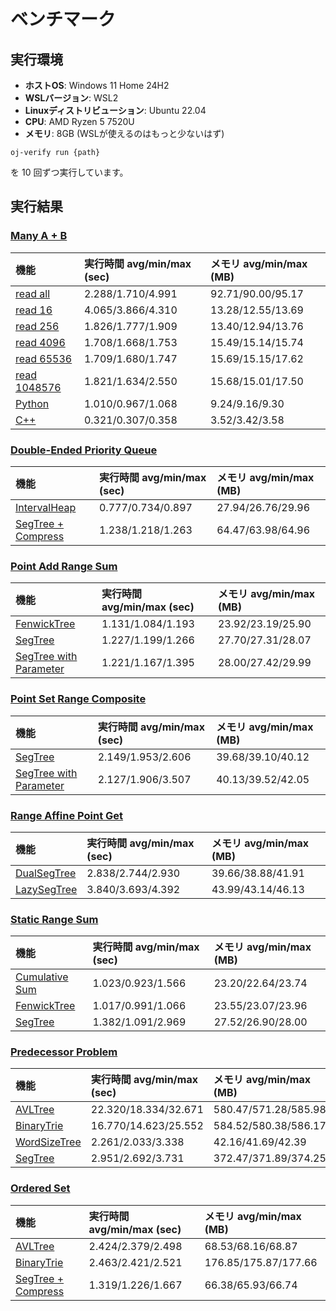 # ベンチマーク

## 実行環境

- **ホストOS**: Windows 11 Home 24H2
- **WSLバージョン**: WSL2
- **Linuxディストリビューション**: Ubuntu 22.04
- **CPU**: AMD Ryzen 5 7520U
- **メモリ**: 8GB (WSLが使えるのはもっと少ないはず)

```
oj-verify run {path}
```

を 10 回ずつ実行しています。

## 実行結果

### [Many A + B](https://judge.yosupo.jp/problem/many_aplusb)

| 機能 | 実行時間 avg/min/max (sec) | メモリ avg/min/max (MB) |
| :--- | :--- | :--- |
| [read all](https://github.com/shogo314/ac-library-mojo/tree/main/verify/yosupo/sample/many_aplusb/io_all.test.mojo) | 2.288/1.710/4.991 | 92.71/90.00/95.17 |
| [read 16](https://github.com/shogo314/ac-library-mojo/tree/main/verify/yosupo/sample/many_aplusb/io_16.test.mojo) | 4.065/3.866/4.310 | 13.28/12.55/13.69 |
| [read 256](https://github.com/shogo314/ac-library-mojo/tree/main/verify/yosupo/sample/many_aplusb/io_256.test.mojo) | 1.826/1.777/1.909 | 13.40/12.94/13.76 |
| [read 4096](https://github.com/shogo314/ac-library-mojo/tree/main/verify/yosupo/sample/many_aplusb/io_4096.test.mojo) | 1.708/1.668/1.753 | 15.49/15.14/15.74 |
| [read 65536](https://github.com/shogo314/ac-library-mojo/tree/main/verify/yosupo/sample/many_aplusb/io_65536.test.mojo) | 1.709/1.680/1.747 | 15.69/15.15/17.62 |
| [read 1048576](https://github.com/shogo314/ac-library-mojo/tree/main/verify/yosupo/sample/many_aplusb/io_1048576.test.mojo) | 1.821/1.634/2.550 | 15.68/15.01/17.50 |
| [Python](https://github.com/shogo314/ac-library-mojo/tree/main/verify/yosupo/sample/many_aplusb/io.test.py) | 1.010/0.967/1.068 | 9.24/9.16/9.30 |
| [C++](https://github.com/shogo314/ac-library-mojo/tree/main/verify/yosupo/sample/many_aplusb/io.test.cpp) | 0.321/0.307/0.358 | 3.52/3.42/3.58 |

### [Double-Ended Priority Queue](https://judge.yosupo.jp/problem/double_ended_priority_queue)

| 機能 | 実行時間 avg/min/max (sec) | メモリ avg/min/max (MB) |
| :--- | :--- | :--- |
| [IntervalHeap](https://github.com/shogo314/ac-library-mojo/tree/main/verify/yosupo/data_structure/double_ended_priority_queue/interval_heap.test.mojo) | 0.777/0.734/0.897 | 27.94/26.76/29.96 |
| [SegTree + Compress](https://github.com/shogo314/ac-library-mojo/tree/main/verify/yosupo/data_structure/double_ended_priority_queue/segtree.test.mojo) | 1.238/1.218/1.263 | 64.47/63.98/64.96 |

### [Point Add Range Sum](https://judge.yosupo.jp/problem/point_add_range_sum)

| 機能 | 実行時間 avg/min/max (sec) | メモリ avg/min/max (MB) |
| :--- | :--- | :--- |
| [FenwickTree](https://github.com/shogo314/ac-library-mojo/tree/main/verify/yosupo/data_structure/point_add_range_sum/fenwicktree.test.mojo) | 1.131/1.084/1.193 | 23.92/23.19/25.90 |
| [SegTree](https://github.com/shogo314/ac-library-mojo/tree/main/verify/yosupo/data_structure/point_add_range_sum/segtree.test.mojo) | 1.227/1.199/1.266 | 27.70/27.31/28.07 |
| [SegTree with Parameter](https://github.com/shogo314/ac-library-mojo/tree/main/verify/yosupo/data_structure/point_add_range_sum/segtree_with_parameter.test.mojo) | 1.221/1.167/1.395 | 28.00/27.42/29.99 |

### [Point Set Range Composite](https://judge.yosupo.jp/problem/point_set_range_composite)

| 機能 | 実行時間 avg/min/max (sec) | メモリ avg/min/max (MB) |
| :--- | :--- | :--- |
| [SegTree](https://github.com/shogo314/ac-library-mojo/tree/main/verify/yosupo/data_structure/point_set_range_composite/segtree.test.mojo) | 2.149/1.953/2.606 | 39.68/39.10/40.12 |
| [SegTree with Parameter](https://github.com/shogo314/ac-library-mojo/tree/main/verify/yosupo/data_structure/point_set_range_composite/segtree_with_parameter.test.mojo) | 2.127/1.906/3.507 | 40.13/39.52/42.05 |

### [Range Affine Point Get](https://judge.yosupo.jp/problem/range_affine_point_get)

| 機能 | 実行時間 avg/min/max (sec) | メモリ avg/min/max (MB) |
| :--- | :--- | :--- |
| [DualSegTree](https://github.com/shogo314/ac-library-mojo/tree/main/verify/yosupo/data_structure/range_affine_point_get/dualsegtree.test.mojo) | 2.838/2.744/2.930 | 39.66/38.88/41.91 |
| [LazySegTree](https://github.com/shogo314/ac-library-mojo/tree/main/verify/yosupo/data_structure/range_affine_point_get/lazysegtree.test.mojo) | 3.840/3.693/4.392 | 43.99/43.14/46.13 |

### [Static Range Sum](https://judge.yosupo.jp/problem/static_range_sum)

| 機能 | 実行時間 avg/min/max (sec) | メモリ avg/min/max (MB) |
| :--- | :--- | :--- |
| [Cumulative Sum](https://github.com/shogo314/ac-library-mojo/tree/main/verify/yosupo/data_structure/static_range_sum/cumulative_sum.test.mojo) | 1.023/0.923/1.566 | 23.20/22.64/23.74 |
| [FenwickTree](https://github.com/shogo314/ac-library-mojo/tree/main/verify/yosupo/data_structure/static_range_sum/fenwicktree.test.mojo) | 1.017/0.991/1.066 | 23.55/23.07/23.96 |
| [SegTree](https://github.com/shogo314/ac-library-mojo/tree/main/verify/yosupo/data_structure/static_range_sum/segtree.test.mojo) | 1.382/1.091/2.969 | 27.52/26.90/28.00 |

### [Predecessor Problem](https://judge.yosupo.jp/problem/predecessor_problem)

| 機能 | 実行時間 avg/min/max (sec) | メモリ avg/min/max (MB) |
| :--- | :--- | :--- |
| [AVLTree](https://github.com/shogo314/ac-library-mojo/tree/main/verify/yosupo/data_structure/predecessor_problem/avltree.test.mojo) | 22.320/18.334/32.671 | 580.47/571.28/585.98 |
| [BinaryTrie](https://github.com/shogo314/ac-library-mojo/tree/main/verify/yosupo/data_structure/predecessor_problem/binarytrie.test.mojo) | 16.770/14.623/25.552 | 584.52/580.38/586.17 |
| [WordSizeTree](https://github.com/shogo314/ac-library-mojo/tree/main/verify/yosupo/data_structure/predecessor_problem/wordsizetree.test.mojo) | 2.261/2.033/3.338 | 42.16/41.69/42.39 |
| [SegTree](https://github.com/shogo314/ac-library-mojo/tree/main/verify/yosupo/data_structure/predecessor_problem/segtree.test.mojo) | 2.951/2.692/3.731 | 372.47/371.89/374.25 |

### [Ordered Set](https://judge.yosupo.jp/problem/ordered_set)

| 機能 | 実行時間 avg/min/max (sec) | メモリ avg/min/max (MB) |
| :--- | :--- | :--- |
| [AVLTree](https://github.com/shogo314/ac-library-mojo/tree/main/verify/yosupo/data_structure/ordered_set/avltree.test.mojo) | 2.424/2.379/2.498 | 68.53/68.16/68.87 |
| [BinaryTrie](https://github.com/shogo314/ac-library-mojo/tree/main/verify/yosupo/data_structure/ordered_set/binarytrie.test.mojo) | 2.463/2.421/2.521 | 176.85/175.87/177.66 |
| [SegTree + Compress](https://github.com/shogo314/ac-library-mojo/tree/main/verify/yosupo/data_structure/ordered_set/segtree.test.mojo) | 1.319/1.226/1.667 | 66.38/65.93/66.74 |
